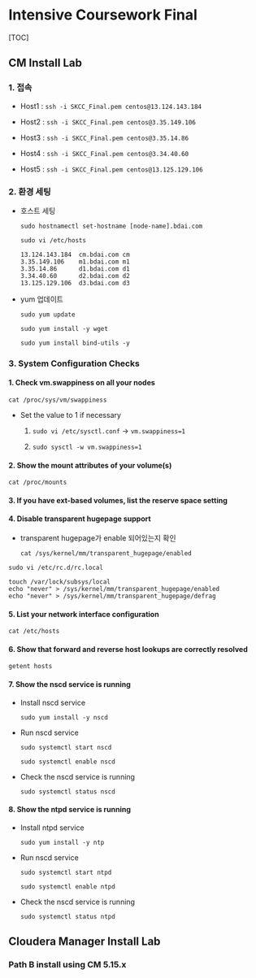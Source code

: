 # Intensive Coursework Final

[TOC]

## CM Install Lab

### 1. 접속

* Host1 : `ssh -i SKCC_Final.pem centos@13.124.143.184`

* Host2 : `ssh -i SKCC_Final.pem centos@3.35.149.106`

* Host3 : `ssh -i SKCC_Final.pem centos@3.35.14.86`

* Host4 : `ssh -i SKCC_Final.pem centos@3.34.40.60`

* Host5 : `ssh -i SKCC_Final.pem centos@13.125.129.106`

### 2. 환경 세팅

* 호스트 세팅

  `sudo hostnamectl set-hostname [node-name].bdai.com`

  `sudo vi /etc/hosts`

  ```
  13.124.143.184  cm.bdai.com cm
  3.35.149.106    m1.bdai.com m1
  3.35.14.86      d1.bdai.com d1
  3.34.40.60      d2.bdai.com d2
  13.125.129.106  d3.bdai.com d3
  ```

* yum 업데이트

  `sudo yum update`

  `sudo yum install -y wget`

  `sudo yum install bind-utils -y`

### 3. System Configuration Checks

#### 1. Check vm.swappiness on all your nodes

`cat /proc/sys/vm/swappiness`

* Set the value to 1 if necessary

  1. `sudo vi /etc/sysctl.conf` -> `vm.swappiness=1`

  2. `sudo sysctl -w vm.swappiness=1`

#### 2. Show the mount attributes of your volume(s)

`cat /proc/mounts`

#### 3. If you have ext-based volumes, list the reserve space setting



#### 4. Disable transparent hugepage support

* transparent hugepage가 enable 되어있는지 확인

  `cat /sys/kernel/mm/transparent_hugepage/enabled`

`sudo vi /etc/rc.d/rc.local`

```shell
touch /var/lock/subsys/local
echo "never" > /sys/kernel/mm/transparent_hugepage/enabled
echo "never" > /sys/kernel/mm/transparent_hugepage/defrag
```

#### 5. List your network interface configuration

`cat /etc/hosts`

#### 6. Show that forward and reverse host lookups are correctly resolved

`getent hosts`

#### 7. Show the nscd service is running

* Install nscd service

  `sudo yum install -y nscd`

* Run nscd service

  `sudo systemctl start nscd`

  `sudo systemctl enable nscd`

* Check the nscd service is running

  `sudo systemctl status nscd`

#### 8. Show the ntpd service is running

* Install ntpd service

  `sudo yum install -y ntp`

* Run nscd service

  `sudo systemctl start ntpd`

  `sudo systemctl enable ntpd`

* Check the nscd service is running

  `sudo systemctl status ntpd`

## Cloudera Manager Install Lab

### Path B install using CM 5.15.x



